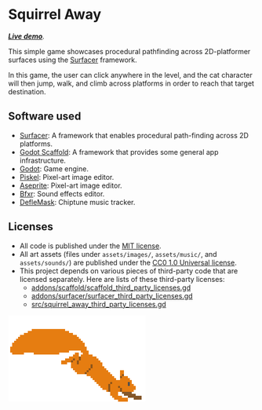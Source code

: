 # Squirrel Away

_**[Live demo](https://levi.dev/squirrel)**._

This simple game showcases procedural pathfinding across 2D-platformer surfaces using the [Surfacer](https://github.com/snoringcatgames/surfacer/) framework.

In this game, the user can click anywhere in the level, and the cat character will then jump, walk, and climb across platforms in order to reach that target destination.

## Software used

-   [Surfacer](https://github.com/snoringcatgames/surfacer/): A framework that enables procedural path-finding across 2D platforms.
-   [Godot Scaffold](https://github.com/snoringcatgames/godot-scaffold/): A framework that provides some general app infrastructure.
-   [Godot](https://godotengine.org/): Game engine.
-   [Piskel](https://www.piskelapp.com/user/5663844106502144): Pixel-art image editor.
-   [Aseprite](https://www.aseprite.org/): Pixel-art image editor.
-   [Bfxr](https://www.bfxr.net/): Sound effects editor.
-   [DefleMask](https://deflemask.com/): Chiptune music tracker.

## Licenses

-   All code is published under the [MIT license](LICENSE).
-   All art assets (files under `assets/images/`, `assets/music/`, and `assets/sounds/`) are published under the [CC0 1.0 Universal license](https://creativecommons.org/publicdomain/zero/1.0/deed.en).
-   This project depends on various pieces of third-party code that are licensed separately. Here are lists of these third-party licenses:
    -   [addons/scaffold/scaffold_third_party_licenses.gd](./addons/scaffold/scaffold_third_party_licenses.gd)
    -   [addons/surfacer/surfacer_third_party_licenses.gd](./addons/surfacer/surfacer_third_party_licenses.gd)
    -   [src/squirrel_away_third_party_licenses.gd](./src/squirrel_away_third_party_licenses.gd)

![An animated GIF showing a squirrel running](assets/images/loading.gif)
